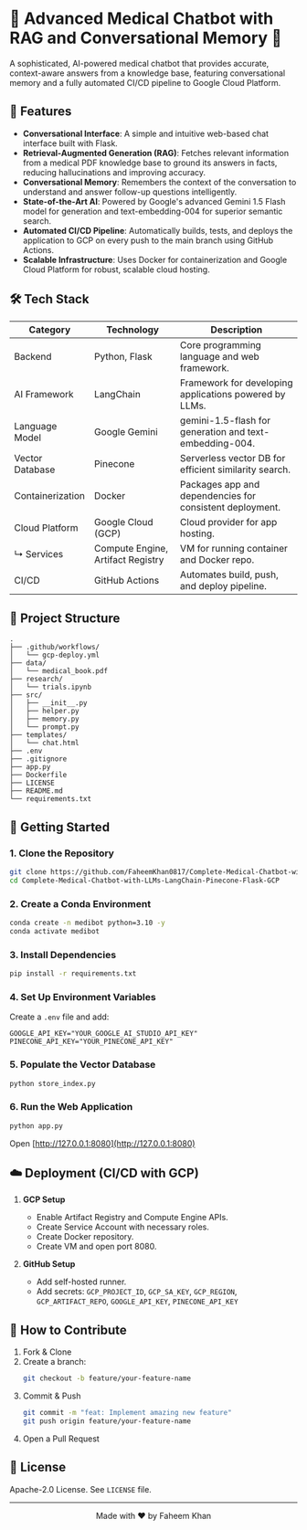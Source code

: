 
# 🤖 Advanced Medical Chatbot with RAG and Conversational Memory 🧠

A sophisticated, AI-powered medical chatbot that provides accurate, context-aware answers from a knowledge base, featuring conversational memory and a fully automated CI/CD pipeline to Google Cloud Platform.

## 🚀 Features

- **Conversational Interface**: A simple and intuitive web-based chat interface built with Flask.
- **Retrieval-Augmented Generation (RAG)**: Fetches relevant information from a medical PDF knowledge base to ground its answers in facts, reducing hallucinations and improving accuracy.
- **Conversational Memory**: Remembers the context of the conversation to understand and answer follow-up questions intelligently.
- **State-of-the-Art AI**: Powered by Google's advanced Gemini 1.5 Flash model for generation and text-embedding-004 for superior semantic search.
- **Automated CI/CD Pipeline**: Automatically builds, tests, and deploys the application to GCP on every push to the main branch using GitHub Actions.
- **Scalable Infrastructure**: Uses Docker for containerization and Google Cloud Platform for robust, scalable cloud hosting.

## 🛠️ Tech Stack

| Category        | Technology         | Description                                                  |
|----------------|--------------------|-------------------------------------------------------------- |
| Backend         | Python, Flask      | Core programming language and web framework.                 |
| AI Framework    | LangChain          | Framework for developing applications powered by LLMs.       |
| Language Model  | Google Gemini      | gemini-1.5-flash for generation and text-embedding-004.      |
| Vector Database | Pinecone           | Serverless vector DB for efficient similarity search.        |
| Containerization| Docker             | Packages app and dependencies for consistent deployment.     |
| Cloud Platform  | Google Cloud (GCP) | Cloud provider for app hosting.                              |
| ↳ Services      | Compute Engine, Artifact Registry | VM for running container and Docker repo.     |
| CI/CD           | GitHub Actions     | Automates build, push, and deploy pipeline.                  |

## 📂 Project Structure

```
.
├── .github/workflows/
│   └── gcp-deploy.yml      
├── data/
│   └── medical_book.pdf    
├── research/
│   └── trials.ipynb        
├── src/
│   ├── __init__.py
│   ├── helper.py           
│   ├── memory.py           
│   └── prompt.py           
├── templates/
│   └── chat.html           
├── .env                    
├── .gitignore
├── app.py                  
├── Dockerfile              
├── LICENSE
├── README.md               
└── requirements.txt        
```

## 🚀 Getting Started

### 1. Clone the Repository
```bash
git clone https://github.com/FaheemKhan0817/Complete-Medical-Chatbot-with-LLMs-LangChain-Pinecone-Flask-GCP.git
cd Complete-Medical-Chatbot-with-LLMs-LangChain-Pinecone-Flask-GCP
```

### 2. Create a Conda Environment
```bash
conda create -n medibot python=3.10 -y
conda activate medibot
```

### 3. Install Dependencies
```bash
pip install -r requirements.txt
```

### 4. Set Up Environment Variables

Create a `.env` file and add:
```
GOOGLE_API_KEY="YOUR_GOOGLE_AI_STUDIO_API_KEY"
PINECONE_API_KEY="YOUR_PINECONE_API_KEY"
```

### 5. Populate the Vector Database
```bash
python store_index.py
```

### 6. Run the Web Application
```bash
python app.py
```

Open [http://127.0.0.1:8080](http://127.0.0.1:8080)

## ☁️ Deployment (CI/CD with GCP)

1. **GCP Setup**
   - Enable Artifact Registry and Compute Engine APIs.
   - Create Service Account with necessary roles.
   - Create Docker repository.
   - Create VM and open port 8080.

2. **GitHub Setup**
   - Add self-hosted runner.
   - Add secrets: `GCP_PROJECT_ID`, `GCP_SA_KEY`, `GCP_REGION`, `GCP_ARTIFACT_REPO`, `GOOGLE_API_KEY`, `PINECONE_API_KEY`

## 🤝 How to Contribute

1. Fork & Clone
2. Create a branch:
   ```bash
   git checkout -b feature/your-feature-name
   ```
3. Commit & Push
   ```bash
   git commit -m "feat: Implement amazing new feature"
   git push origin feature/your-feature-name
   ```
4. Open a Pull Request

## 📄 License

Apache-2.0 License. See `LICENSE` file.

---

<p align="center">Made with ❤️ by Faheem Khan</p>
